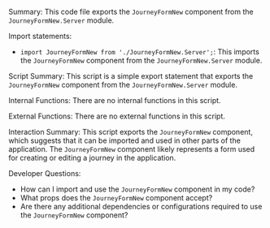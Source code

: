 Summary:
This code file exports the `JourneyFormNew` component from the `JourneyFormNew.Server` module.

Import statements:
- `import JourneyFormNew from './JourneyFormNew.Server';`: This imports the `JourneyFormNew` component from the `JourneyFormNew.Server` module.

Script Summary:
This script is a simple export statement that exports the `JourneyFormNew` component from the `JourneyFormNew.Server` module.

Internal Functions:
There are no internal functions in this script.

External Functions:
There are no external functions in this script.

Interaction Summary:
This script exports the `JourneyFormNew` component, which suggests that it can be imported and used in other parts of the application. The `JourneyFormNew` component likely represents a form used for creating or editing a journey in the application.

Developer Questions:
- How can I import and use the `JourneyFormNew` component in my code?
- What props does the `JourneyFormNew` component accept?
- Are there any additional dependencies or configurations required to use the `JourneyFormNew` component?